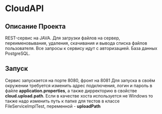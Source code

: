# CloudAPI

## Описание Проекта

REST-сервис на JAVA. Для загрузки файлов на сервер, переименовывания, удаления, скачивания и вывода списка файлов пользователя. 
Все запросы к сервису идут с авторизацией. База данных PostgreSQL.

## Запуск
Сервис запускается на порте 8080, фронт на 8081
Для запуска в своём окружении требуется изменить адрес подключения, логин и пароль в файле **application.properties**,
а также дирректорию в свойстве **cloud.upload.path**.
Если в качестве хоста используется не Windows то также надо изменить путь к папке для тестов в классе FileServiceImplTest, переменной - **uploadPath**
